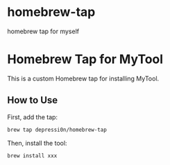 # homebrew-tap
homebrew tap for myself

# Homebrew Tap for MyTool

This is a custom Homebrew tap for installing MyTool.

## How to Use

First, add the tap:

```sh
brew tap depressi0n/homebrew-tap
```

Then, install the tool:

```sh
brew install xxx
```

